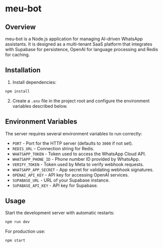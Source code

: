 # meu-bot

## Overview

meu-bot is a Node.js application for managing AI-driven WhatsApp assistants. It is designed as a multi-tenant SaaS platform that integrates with Supabase for persistence, OpenAI for language processing and Redis for caching.

## Installation

1. Install dependencies:

```bash
npm install
```

2. Create a `.env` file in the project root and configure the environment variables described below.

## Environment Variables

The server requires several environment variables to run correctly:

- `PORT` - Port for the HTTP server (defaults to `3000` if not set).
- `REDIS_URL` - Connection string for Redis.
- `WHATSAPP_TOKEN` - Token used to access the WhatsApp Cloud API.
- `WHATSAPP_PHONE_ID` - Phone number ID provided by WhatsApp.
- `VERIFY_TOKEN` - Token used by Meta to verify webhook requests.
- `WHATSAPP_APP_SECRET` - App secret for validating webhook signatures.
- `OPENAI_API_KEY` - API key for accessing OpenAI services.
- `SUPABASE_URL` - URL of your Supabase instance.
- `SUPABASE_API_KEY` - API key for Supabase.

## Usage

Start the development server with automatic restarts:

```bash
npm run dev
```

For production use:

```bash
npm start
```

